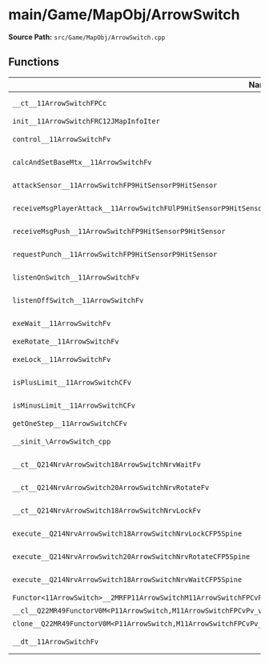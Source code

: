 # main/Game/MapObj/ArrowSwitch

**Source Path:** `src/Game/MapObj/ArrowSwitch.cpp`

## Functions

| Name | Address | Match % |
|------|---------|---------|
| `__ct__11ArrowSwitchFPCc` | `0x801A6EF8` | :white_check_mark: (100.0%) |
| `init__11ArrowSwitchFRC12JMapInfoIter` | `0x801A6F64` | :x: (0.0%) |
| `control__11ArrowSwitchFv` | `0x801A7214` | :white_check_mark: (100.0%) |
| `calcAndSetBaseMtx__11ArrowSwitchFv` | `0x801A7218` | :white_check_mark: (100.0%) |
| `attackSensor__11ArrowSwitchFP9HitSensorP9HitSensor` | `0x801A732C` | :white_check_mark: (100.0%) |
| `receiveMsgPlayerAttack__11ArrowSwitchFUlP9HitSensorP9HitSensor` | `0x801A737C` | :white_check_mark: (100.0%) |
| `receiveMsgPush__11ArrowSwitchFP9HitSensorP9HitSensor` | `0x801A73DC` | :white_check_mark: (100.0%) |
| `requestPunch__11ArrowSwitchFP9HitSensorP9HitSensor` | `0x801A73E4` | :white_check_mark: (100.0%) |
| `listenOnSwitch__11ArrowSwitchFv` | `0x801A7554` | :white_check_mark: (100.0%) |
| `listenOffSwitch__11ArrowSwitchFv` | `0x801A7638` | :white_check_mark: (100.0%) |
| `exeWait__11ArrowSwitchFv` | `0x801A76E4` | :x: (96.4%) |
| `exeRotate__11ArrowSwitchFv` | `0x801A7754` | :x: (0.0%) |
| `exeLock__11ArrowSwitchFv` | `0x801A794C` | :white_check_mark: (100.0%) |
| `isPlusLimit__11ArrowSwitchCFv` | `0x801A79BC` | :white_check_mark: (100.0%) |
| `isMinusLimit__11ArrowSwitchCFv` | `0x801A7A38` | :white_check_mark: (100.0%) |
| `getOneStep__11ArrowSwitchCFv` | `0x801A7AB4` | :x: (0.0%) |
| `__sinit_\ArrowSwitch_cpp` | `0x801A7AF0` | :white_check_mark: (100.0%) |
| `__ct__Q214NrvArrowSwitch18ArrowSwitchNrvWaitFv` | `0x801A7B24` | :white_check_mark: (100.0%) |
| `__ct__Q214NrvArrowSwitch20ArrowSwitchNrvRotateFv` | `0x801A7B34` | :white_check_mark: (100.0%) |
| `__ct__Q214NrvArrowSwitch18ArrowSwitchNrvLockFv` | `0x801A7B44` | :white_check_mark: (100.0%) |
| `execute__Q214NrvArrowSwitch18ArrowSwitchNrvLockCFP5Spine` | `0x801A7B54` | :white_check_mark: (100.0%) |
| `execute__Q214NrvArrowSwitch20ArrowSwitchNrvRotateCFP5Spine` | `0x801A7B5C` | :white_check_mark: (100.0%) |
| `execute__Q214NrvArrowSwitch18ArrowSwitchNrvWaitCFP5Spine` | `0x801A7B64` | :white_check_mark: (100.0%) |
| `Functor<11ArrowSwitch>__2MRFP11ArrowSwitchM11ArrowSwitchFPCvPv_v_Q22MR49FunctorV0M<P11ArrowSwitch,M11ArrowSwitchFPCvPv_v>` | `0x801A7B6C` | :x: (0.0%) |
| `__cl__Q22MR49FunctorV0M<P11ArrowSwitch,M11ArrowSwitchFPCvPv_v>CFv` | `0x801A7BAC` | :x: (0.0%) |
| `clone__Q22MR49FunctorV0M<P11ArrowSwitch,M11ArrowSwitchFPCvPv_v>CFP7JKRHeap` | `0x801A7BDC` | :x: (0.0%) |
| `__dt__11ArrowSwitchFv` | `0x801A7C44` | :x: (95.7%) |